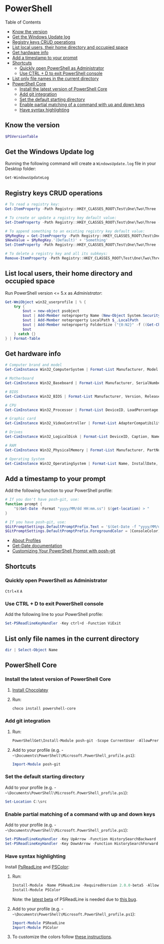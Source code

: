 # PowerShell 

Table of Contents
<!-- START doctoc generated TOC please keep comment here to allow auto update -->
<!-- DON'T EDIT THIS SECTION, INSTEAD RE-RUN doctoc TO UPDATE -->
<!-- generated with [DocToc](https://github.com/thlorenz/doctoc) -->

- [Know the version](#know-the-version)
- [Get the Windows Update log](#get-the-windows-update-log)
- [Registry keys CRUD operations](#registry-keys-crud-operations)
- [List local users, their home directory and occupied space](#list-local-users-their-home-directory-and-occupied-space)
- [Get hardware info](#get-hardware-info)
- [Add a timestamp to your prompt](#add-a-timestamp-to-your-prompt)
- [Shortcuts](#shortcuts)
  - [Quickly open PowerShell as Administrator](#quickly-open-powershell-as-administrator)
  - [Use CTRL + D to exit PowerShell console](#use-ctrl--d-to-exit-powershell-console)
- [List only file names in the current directory](#list-only-file-names-in-the-current-directory)
- [PowerShell Core](#powershell-core)
  - [Install the latest version of PowerShell Core](#install-the-latest-version-of-powershell-core)
  - [Add git integration](#add-git-integration)
  - [Set the default starting directory](#set-the-default-starting-directory)
  - [Enable partial matching of a command with up and down keys](#enable-partial-matching-of-a-command-with-up-and-down-keys)
  - [Have syntax highlighting](#have-syntax-highlighting)

<!-- END doctoc generated TOC please keep comment here to allow auto update -->

## Know the version

```powershell
$PSVersionTable
```

## Get the Windows Update log

Running the following command will create a `WindowsUpdate.log` file in your Desktop folder:

```powershell
Get-WindowsUpdateLog
```

## Registry keys CRUD operations

```powershell
# To read a registry key:
Get-ItemProperty -Path Registry::HKEY_CLASSES_ROOT\Test\One\Two\Three

# To create or update a registry key default value:
Set-ItemProperty -Path Registry::HKEY_CLASSES_ROOT\Test\One\Two\Three -Name '(Default)' -Value 'NewValue'

# To append something to an existing registry key default value:
$MyRegKey = Get-ItemProperty -Path Registry::HKEY_CLASSES_ROOT\Test\One\Two\Three
$NewValue = $MyRegKey.'(Default)' + 'Something'
Set-ItemProperty -Path Registry::HKEY_CLASSES_ROOT\Test\One\Two\Three -Name '(Default)' -Value $NewValue

# To delete a registry key and all its subkeys:
Remove-ItemProperty -Path Registry::HKEY_CLASSES_ROOT\Test\One\Two\Three -Recurse 
```

## List local users, their home directory and occupied space

Run PowerShell version <= 5.x as *Administrator*:

```powershell
Get-WmiObject win32_userprofile | % { 
    try {
        $out = new-object psobject
        $out | Add-Member noteproperty Name (New-Object System.Security.Principal.SecurityIdentifier($_.SID)).Translate([System.Security.Principal.NTAccount]).Value
        $out | Add-Member noteproperty LocalPath $_.LocalPath
        $out | Add-Member noteproperty FolderSize ("{0:N2}" -f ((Get-ChildItem -Recurse $_.LocalPath | Measure-Object -property length -sum -ErrorAction SilentlyContinue).sum / 1MB) + " MB")
        $out
    } catch {}
} | Format-Table
```

## Get hardware info

```powershell
# Computer brand and model
Get-CimInstance Win32_ComputerSystem | Format-List Manufacturer, Model

# Motherboard
Get-CimInstance Win32_Baseboard | Format-List Manufacturer, SerialNumber, Version, Product

# BIOS
Get-CimInstance Win32_BIOS | Format-List Manufacturer, Version, ReleaseDate, SMBIOSBIOSVersion, SMBIOSMajorVersion, SMBIOSMinorVersion, SystemBiosMajorVersion, SystemBiosMinorVersion

# CPU
Get-CimInstance Win32_Processor | Format-List DeviceID, LoadPercentage, MaxClockSpeed, ProcessorType, SocketDesignation, Description, Name, CurrentClockSpeed, Manufacturer, NumberOfCores, NumberOfEnabledCore, NumberOfLogicalProcessors, ProcessorId, ThreadCount

# Graphic card
Get-CimInstance Win32_VideoController | Format-List AdapterCompatibility, Caption, Description, Name, PNPDeviceID, VideoModeDescription, VideoProcessor

# Drives
Get-CimInstance Win32_LogicalDisk | Format-List DeviceID, Caption, Name, FreeSpace, Size, Compressed, FileSystem, VolumeName, VolumeSerialNumber

# RAM
Get-CimInstance Win32_PhysicalMemory | Format-List Manufacturer, PartNumber, SerialNumber, Tag, BankLabel, Capacity, Speed, ConfiguredClockSpeed, DeviceLocator

# Operating System
Get-CimInstance Win32_OperatingSystem | Format-List Name, InstallDate, LastBootUpTime, NumberOfUsers, Version, BuildNumber, SerialNumber
```

## Add a timestamp to your prompt

Add the following function to your PowerShell profile:

```powershell
# If you don't have posh-git, use:
function prompt {            
    "$(Get-Date -Format "yyyy/MM/dd HH:mm.ss") $(get-location) > "
}

# If you have posh-git, use:
$GitPromptSettings.DefaultPromptPrefix.Text = '$(Get-Date -f "yyyy/MM/dd HH:mm.ss") '
$GitPromptSettings.DefaultPromptPrefix.ForegroundColor = [ConsoleColor]::Magenta
```

- [About Profiles](https://docs.microsoft.com/en-us/powershell/module/microsoft.powershell.core/about/about_profiles?view=powershell-7)
- [Get-Date documentation](https://docs.microsoft.com/en-us/powershell/module/microsoft.powershell.utility/get-date?view=powershell-7)
- [Customizing Your PowerShell Prompt with posh-git](https://github.com/dahlbyk/posh-git/wiki/Customizing-Your-PowerShell-Prompt)

## Shortcuts

### Quickly open PowerShell as Administrator

`Ctrl`+`X` `A`

### Use CTRL + D to exit PowerShell console

Add the following line to your PowerShell profile:

```powershell
Set-PSReadlineKeyHandler -Key ctrl+d -Function ViExit
``` 

## List only file names in the current directory

```powershell
dir | Select-Object Name
``` 

## PowerShell Core

### Install the latest version of PowerShell Core

1. [Install Chocolatey](https://chocolatey.org/install)

1. Run:

   ```powershell
   choco install powershell-core
   ```

### Add git integration

1. Run:

   ```powershell
   PowerShellGet\Install-Module posh-git -Scope CurrentUser -AllowPrerelease -Force
   ```

2. Add to your profile (e.g. - `~\Documents\PowerShell\Microsoft.PowerShell_profile.ps1`):

   ```powershell
   Import-Module posh-git
   ```

### Set the default starting directory

Add to your profile (e.g. - `~\Documents\PowerShell\Microsoft.PowerShell_profile.ps1`):

```powershell
Set-Location C:\src
```

### Enable partial matching of a command with up and down keys

Add to your profile (e.g. - `~\Documents\PowerShell\Microsoft.PowerShell_profile.ps1`):

```powershell
Set-PSReadlineKeyHandler -Key UpArrow -Function HistorySearchBackward
Set-PSReadlineKeyHandler -Key DownArrow -Function HistorySearchForward
```

### Have syntax highlighting

Install [PsReadLine](https://github.com/PowerShell/PSReadLine) and [PSColor](https://github.com/Davlind/PSColor):

1. Run:

   ```powershell
   Install-Module -Name PSReadLine -RequiredVersion 2.0.0-beta5 -AllowPrerelease
   Install-Module PSColor
   ```

   Note: the [latest beta](https://github.com/PowerShell/PSReadLine/releases) of PSReadLine is needed due to [this bug](https://github.com/PowerShell/PSReadLine/issues/854).

2. Add to your profile (e.g. - `~\Documents\PowerShell\Microsoft.PowerShell_profile.ps1`):

   ```powershell
   Import-Module PSReadLine
   Import-Module PSColor
   ```

3. To customize the colors follow [these instructions](https://github.com/Davlind/PSColor#configuration).
